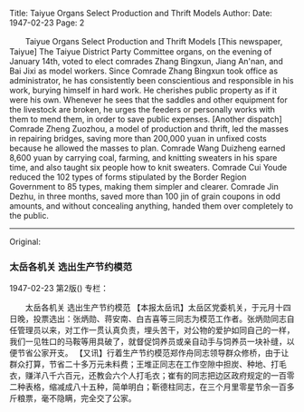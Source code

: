 Title: Taiyue Organs Select Production and Thrift Models
Author:
Date: 1947-02-23
Page: 2

　　Taiyue Organs
    Select Production and Thrift Models
    [This newspaper, Taiyue] The Taiyue District Party Committee organs, on the evening of January 14th, voted to elect comrades Zhang Bingxun, Jiang An'nan, and Bai Jixi as model workers. Since Comrade Zhang Bingxun took office as administrator, he has consistently been conscientious and responsible in his work, burying himself in hard work. He cherishes public property as if it were his own. Whenever he sees that the saddles and other equipment for the livestock are broken, he urges the feeders or personally works with them to mend them, in order to save public expenses.
    [Another dispatch] Comrade Zheng Zuozhou, a model of production and thrift, led the masses in repairing bridges, saving more than 200,000 yuan in unfixed costs because he allowed the masses to plan. Comrade Wang Duizheng earned 8,600 yuan by carrying coal, farming, and knitting sweaters in his spare time, and also taught six people how to knit sweaters. Comrade Cui Youde reduced the 102 types of forms stipulated by the Border Region Government to 85 types, making them simpler and clearer. Comrade Jin Dezhu, in three months, saved more than 100 jin of grain coupons in odd amounts, and without concealing anything, handed them over completely to the public.



<hr /> 

Original: 


### 太岳各机关  选出生产节约模范

1947-02-23
第2版()
专栏：

　　太岳各机关
    选出生产节约模范
    【本报太岳讯】太岳区党委机关，于元月十四日晚，投票选出：张炳勋、蒋安南、白吉喜等三同志为模范工作者。张炳勋同志自任管理员以来，对工作一贯认真负责，埋头苦干，对公物的爱护如同自己的一样，我们一见牲口的马鞍等用具破了，就督促饲养员或亲自动手与饲养员一块补缝，以便节省公家开支。
    【又讯】行着生产节约模范郑作舟同志领导群众修桥，由于让群众打算，节省二十多万元未料费；王堆正同志在工作空隙中担炭、种地、打毛衣，赚洋八千六百元，还教会六个人打毛衣；崔有的同志把边区政府规定的一百零二种表格，缩减成八十五种，简单明白；靳德柱同志，在三个月里零星节余一百多斤粮票，毫不隐瞒，完全交了公家。
